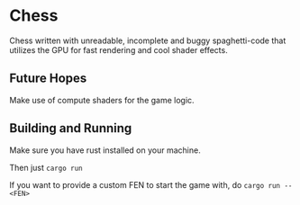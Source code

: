 # Chess

Chess written with unreadable, incomplete and buggy spaghetti-code that utilizes the GPU for fast rendering and cool shader effects.

## Future Hopes

Make use of compute shaders for the game logic.

## Building and Running

Make sure you have rust installed on your machine.

Then just `cargo run`

If you want to provide a custom FEN to start the game with, do `cargo run -- <FEN>`